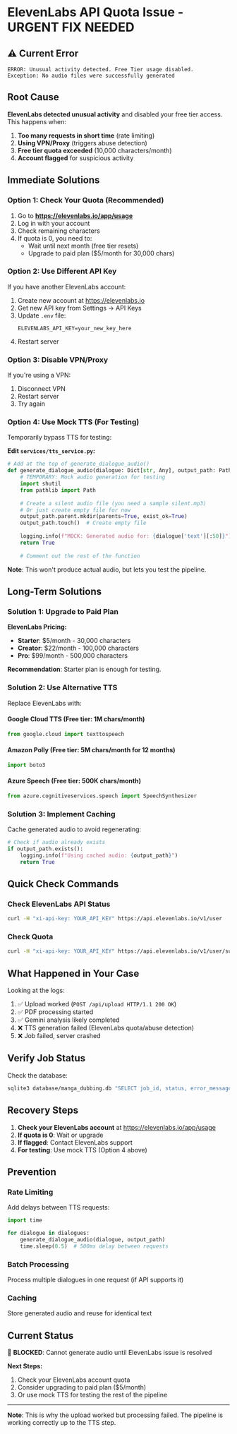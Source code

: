 # ElevenLabs API Quota Issue - URGENT FIX NEEDED

## ⚠️ Current Error

```
ERROR: Unusual activity detected. Free Tier usage disabled.
Exception: No audio files were successfully generated
```

## Root Cause

**ElevenLabs detected unusual activity** and disabled your free tier access. This happens when:

1. **Too many requests in short time** (rate limiting)
2. **Using VPN/Proxy** (triggers abuse detection)
3. **Free tier quota exceeded** (10,000 characters/month)
4. **Account flagged** for suspicious activity

## Immediate Solutions

### Option 1: Check Your Quota (Recommended)

1. Go to **https://elevenlabs.io/app/usage**
2. Log in with your account
3. Check remaining characters
4. If quota is 0, you need to:
   - Wait until next month (free tier resets)
   - Upgrade to paid plan ($5/month for 30,000 chars)

### Option 2: Use Different API Key

If you have another ElevenLabs account:

1. Create new account at https://elevenlabs.io
2. Get new API key from Settings → API Keys
3. Update `.env` file:
   ```env
   ELEVENLABS_API_KEY=your_new_key_here
   ```
4. Restart server

### Option 3: Disable VPN/Proxy

If you're using a VPN:
1. Disconnect VPN
2. Restart server
3. Try again

### Option 4: Use Mock TTS (For Testing)

Temporarily bypass TTS for testing:

**Edit `services/tts_service.py`:**
```python
# Add at the top of generate_dialogue_audio()
def generate_dialogue_audio(dialogue: Dict[str, Any], output_path: Path) -> bool:
    # TEMPORARY: Mock audio generation for testing
    import shutil
    from pathlib import Path
    
    # Create a silent audio file (you need a sample silent.mp3)
    # Or just create empty file for now
    output_path.parent.mkdir(parents=True, exist_ok=True)
    output_path.touch()  # Create empty file
    
    logging.info(f"MOCK: Generated audio for: {dialogue['text'][:50]}")
    return True
    
    # Comment out the rest of the function
```

**Note**: This won't produce actual audio, but lets you test the pipeline.

## Long-Term Solutions

### Solution 1: Upgrade to Paid Plan

**ElevenLabs Pricing:**
- **Starter**: $5/month - 30,000 characters
- **Creator**: $22/month - 100,000 characters
- **Pro**: $99/month - 500,000 characters

**Recommendation**: Starter plan is enough for testing.

### Solution 2: Use Alternative TTS

Replace ElevenLabs with:

#### **Google Cloud TTS** (Free tier: 1M chars/month)
```python
from google.cloud import texttospeech
```

#### **Amazon Polly** (Free tier: 5M chars/month for 12 months)
```python
import boto3
```

#### **Azure Speech** (Free tier: 500K chars/month)
```python
from azure.cognitiveservices.speech import SpeechSynthesizer
```

### Solution 3: Implement Caching

Cache generated audio to avoid regenerating:

```python
# Check if audio already exists
if output_path.exists():
    logging.info(f"Using cached audio: {output_path}")
    return True
```

## Quick Check Commands

### Check ElevenLabs API Status
```bash
curl -H "xi-api-key: YOUR_API_KEY" https://api.elevenlabs.io/v1/user
```

### Check Quota
```bash
curl -H "xi-api-key: YOUR_API_KEY" https://api.elevenlabs.io/v1/user/subscription
```

## What Happened in Your Case

Looking at the logs:
1. ✅ Upload worked (`POST /api/upload HTTP/1.1 200 OK`)
2. ✅ PDF processing started
3. ✅ Gemini analysis likely completed
4. ❌ TTS generation failed (ElevenLabs quota/abuse detection)
5. ❌ Job failed, server crashed

## Verify Job Status

Check the database:
```bash
sqlite3 database/manga_dubbing.db "SELECT job_id, status, error_message FROM jobs ORDER BY created_at DESC LIMIT 1;"
```

## Recovery Steps

1. **Check your ElevenLabs account** at https://elevenlabs.io/app/usage
2. **If quota is 0**: Wait or upgrade
3. **If flagged**: Contact ElevenLabs support
4. **For testing**: Use mock TTS (Option 4 above)

## Prevention

### Rate Limiting
Add delays between TTS requests:

```python
import time

for dialogue in dialogues:
    generate_dialogue_audio(dialogue, output_path)
    time.sleep(0.5)  # 500ms delay between requests
```

### Batch Processing
Process multiple dialogues in one request (if API supports it)

### Caching
Store generated audio and reuse for identical text

## Current Status

🔴 **BLOCKED**: Cannot generate audio until ElevenLabs issue is resolved

**Next Steps:**
1. Check your ElevenLabs account quota
2. Consider upgrading to paid plan ($5/month)
3. Or use mock TTS for testing the rest of the pipeline

---

**Note**: This is why the upload worked but processing failed. The pipeline is working correctly up to the TTS step.
